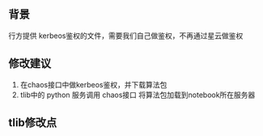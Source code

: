 ## 背景

行方提供 kerbeos鉴权的文件，需要我们自己做鉴权，不再通过星云做鉴权

## 修改建议

1. 在chaos接口中做kerbeos鉴权，并下载算法包
2. tlib中的 python 服务调用 chaos接口 将算法包加载到notebook所在服务器

## tlib修改点

